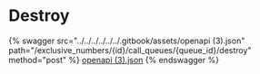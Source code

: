 # Destroy

{% swagger src="../../../../../../.gitbook/assets/openapi (3).json" path="/exclusive_numbers/{id}/call_queues/{queue_id}/destroy" method="post" %}
[openapi (3).json](<../../../../../../.gitbook/assets/openapi (3).json>)
{% endswagger %}
